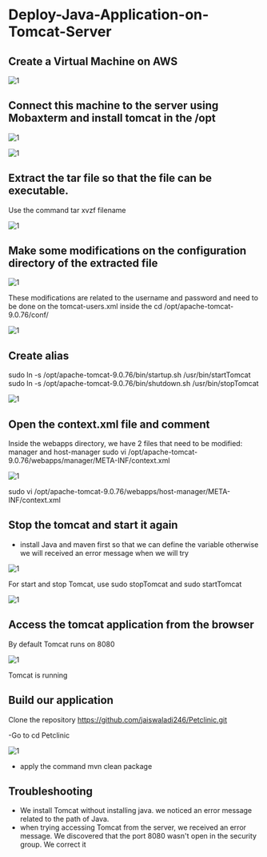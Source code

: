 # Deploy-Java-Application-on-Tomcat-Server

## Create a Virtual Machine on AWS

![1](https://github.com/adrydry/Deploy-Java-Application-on-Tomcat-Server/assets/102819001/b36a94f6-4b09-4d5c-b2d2-e9c683fcafb2)

## Connect this machine to the server using Mobaxterm and install tomcat in the /opt

![1](https://github.com/adrydry/Deploy-Java-Application-on-Tomcat-Server/assets/102819001/24c6c29f-de58-46cd-bcf1-a2b34be626f1)

![1](https://github.com/adrydry/Deploy-Java-Application-on-Tomcat-Server/assets/102819001/c90eec59-cfc3-4758-b9d1-20c4e18f63a2)

## Extract the tar file so that the file can be executable. 

Use the command tar xvzf filename

![1](https://github.com/adrydry/Deploy-Java-Application-on-Tomcat-Server/assets/102819001/9a758893-aa21-43ff-bdf0-a7f9bf2eae66)

## Make some modifications on the configuration directory of the extracted file

![1](https://github.com/adrydry/Deploy-Java-Application-on-Tomcat-Server/assets/102819001/de01a83e-c932-46e3-b9ca-36bf9e7cb99b)

These modifications are related to the username and password and need to be done on the tomcat-users.xml inside the cd /opt/apache-tomcat-9.0.76/conf/

![1](https://github.com/adrydry/Deploy-Java-Application-on-Tomcat-Server/assets/102819001/c8328fe5-cdf0-4196-b822-6e0376d6bbf2)

## Create alias 

sudo ln -s /opt/apache-tomcat-9.0.76/bin/startup.sh /usr/bin/startTomcat
sudo ln -s /opt/apache-tomcat-9.0.76/bin/shutdown.sh /usr/bin/stopTomcat

![1](https://github.com/adrydry/Deploy-Java-Application-on-Tomcat-Server/assets/102819001/617cf79c-84f4-4795-a481-2a747e874740)


## Open the context.xml file and comment

Inside the webapps directory, we have 2 files that need to be modified: manager and host-manager 
sudo vi /opt/apache-tomcat-9.0.76/webapps/manager/META-INF/context.xml

![1](https://github.com/adrydry/Deploy-Java-Application-on-Tomcat-Server/assets/102819001/ce1ca08e-f590-4fed-aa7d-4bf6b2cd413f)

sudo vi /opt/apache-tomcat-9.0.76/webapps/host-manager/META-INF/context.xml


## Stop the tomcat and start it again

- install Java and maven first so that we can define the variable otherwise we will received an error message when we will try

![1](https://github.com/adrydry/Deploy-Java-Application-on-Tomcat-Server/assets/102819001/2782f061-6bca-4c24-b7ea-79034d7fe38f)

For start and stop Tomcat, use sudo stopTomcat and sudo startTomcat

![1](https://github.com/adrydry/Deploy-Java-Application-on-Tomcat-Server/assets/102819001/869c72c2-17d3-4c0d-aa03-01e945748bfe)

## Access the tomcat application from the browser

By default Tomcat runs on 8080

![1](https://github.com/adrydry/Deploy-Java-Application-on-Tomcat-Server/assets/102819001/e03fbb68-1d76-4e5b-a6e7-eb7fa2f7a654)

Tomcat is running

## Build our application

Clone the repository https://github.com/jaiswaladi246/Petclinic.git

-Go to cd Petclinic

![1](https://github.com/adrydry/Deploy-Java-Application-on-Tomcat-Server/assets/102819001/5066c943-7dd5-43cf-b679-ff1c88a78ec2)

- apply the command mvn clean package

## Troubleshooting
- We install Tomcat without installing java. we noticed an error message related to the path of Java. 
- when trying accessing Tomcat from the server, we received an error message. We discovered that the port 8080 wasn't open in the security group. We correct it





